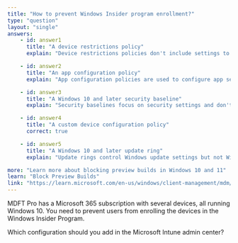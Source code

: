 ```yaml
---
title: "How to prevent Windows Insider program enrollment?"
type: "question"
layout: "single"
answers:
    - id: answer1
      title: "A device restrictions policy"
      explain: "Device restrictions policies don't include settings to control Windows Insider Program enrollment."

    - id: answer2
      title: "An app configuration policy" 
      explain: "App configuration policies are used to configure app settings, not Windows system settings."

    - id: answer3
      title: "A Windows 10 and later security baseline"
      explain: "Security baselines focus on security settings and don't include Windows Insider Program controls."

    - id: answer4
      title: "A custom device configuration policy"
      correct: true

    - id: answer5
      title: "A Windows 10 and later update ring"
      explain: "Update rings control Windows update settings but not Windows Insider Program enrollment."

more: "Learn more about blocking preview builds in Windows 10 and 11"
learn: "Block Preview Builds"
link: "https://learn.microsoft.com/en-us/windows/client-management/mdm/policy-csp-system#system-allowbuildpreview"
---
```

MDFT Pro has a Microsoft 365 subscription with several devices, all running Windows 10. You need to prevent users from enrolling the devices in the Windows Insider Program.

Which configuration should you add in the Microsoft Intune admin center?

